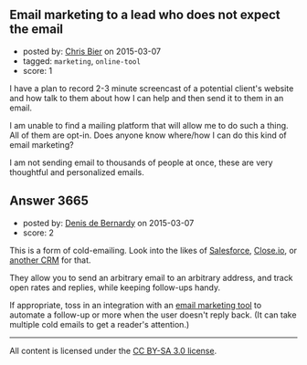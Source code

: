 ## Email marketing to a lead who does not expect the email

- posted by: [Chris Bier](https://stackexchange.com/users/30825/chris-bier) on 2015-03-07
- tagged: `marketing`, `online-tool`
- score: 1

I have a plan to record 2-3 minute screencast of a potential client's website and how talk to them about how I can help and then send it to them in an email.

I am unable to find a mailing platform that will allow me to do such a thing. All of them are opt-in. Does anyone know where/how I can do this kind of email marketing?

I am not sending email to thousands of people at once, these are very thoughtful and personalized emails.


## Answer 3665

- posted by: [Denis de Bernardy](https://stackexchange.com/users/182468/denis-de-bernardy) on 2015-03-07
- score: 2

This is a form of cold-emailing. Look into the likes of [Salesforce](http://www.salesforce.com), [Close.io](http://close.io), or [another CRM](https://zapier.com/zapbook/email/#sort=popular&filter=crm) for that.

They allow you to send an arbitrary email to an arbitrary address, and track open rates and replies, while keeping follow-ups handy.

If appropriate, toss in an integration with an [email marketing tool](https://zapier.com/zapbook/email/#sort=popular&filter=email-marketing) to automate a follow-up or more when the user doesn't reply back. (It can take multiple cold emails to get a reader's attention.)



---

All content is licensed under the [CC BY-SA 3.0 license](https://creativecommons.org/licenses/by-sa/3.0/).
